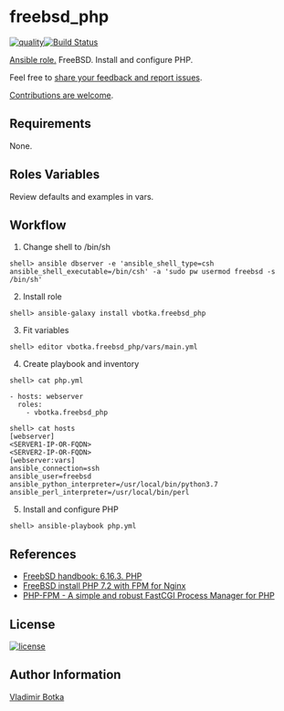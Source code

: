 # freebsd_php

[![quality](https://img.shields.io/ansible/quality/27910)](https://galaxy.ansible.com/vbotka/freebsd_php)[![Build Status](https://travis-ci.org/vbotka/ansible-freebsd-php.svg?branch=master)](https://travis-ci.org/vbotka/ansible-freebsd-php)

[Ansible role.](https://galaxy.ansible.com/vbotka/freebsd_php/) FreeBSD. Install and configure PHP.

Feel free to [share your feedback and report issues](https://github.com/vbotka/ansible-freebsd-php/issues).

[Contributions are welcome](https://github.com/firstcontributions/first-contributions).


## Requirements

None.


## Roles Variables

Review defaults and examples in vars.


## Workflow

1) Change shell to /bin/sh

```
shell> ansible dbserver -e 'ansible_shell_type=csh ansible_shell_executable=/bin/csh' -a 'sudo pw usermod freebsd -s /bin/sh'
```

2) Install role

```
shell> ansible-galaxy install vbotka.freebsd_php
```

3) Fit variables

```
shell> editor vbotka.freebsd_php/vars/main.yml
```

4) Create playbook and inventory

```
shell> cat php.yml

- hosts: webserver
  roles:
    - vbotka.freebsd_php
```

```
shell> cat hosts
[webserver]
<SERVER1-IP-OR-FQDN>
<SERVER2-IP-OR-FQDN>
[webserver:vars]
ansible_connection=ssh
ansible_user=freebsd
ansible_python_interpreter=/usr/local/bin/python3.7
ansible_perl_interpreter=/usr/local/bin/perl
```

5) Install and configure PHP

```
shell> ansible-playbook php.yml
```
		

## References

- [FreebSD handbook: 6.16.3. PHP](https://www.freebsd.org/doc/en/books/porters-handbook/using-php.html)
- [FreeBSD install PHP 7.2 with FPM for Nginx](https://www.cyberciti.biz/faq/freebsd-install-php-7-2-with-fpm-for-nginx/)
- [PHP-FPM - A simple and robust FastCGI Process Manager for PHP](https://php-fpm.org/)


## License

[![license](https://img.shields.io/badge/license-BSD-red.svg)](https://www.freebsd.org/doc/en/articles/bsdl-gpl/article.html)


## Author Information

[Vladimir Botka](https://botka.link)
